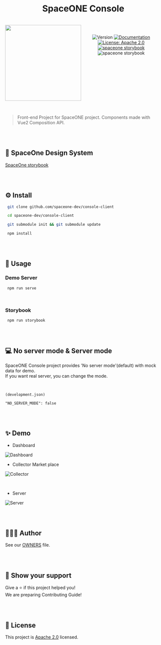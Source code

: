 
<h1 align="center">SpaceONE Console</h1>  
  
<br/>  
<div align="center" style="display:flex;">  
  <img width="245" src="https://user-images.githubusercontent.com/35549653/76694897-de236300-66bb-11ea-9ace-b9edde9c12da.png">  
  <p> <br>
<img  alt="Version"  src="https://img.shields.io/badge/version-0.9-blue.svg?cacheSeconds=2592000"  />  
<a  href="https://spaceone-dev.gitbook.io/user-guide/"  target="_blank">  
<img  alt="Documentation"  src="https://img.shields.io/badge/documentation-yes-brightgreen.svg"  />  
</a>  
<a  href="https://www.apache.org/licenses/LICENSE-2.0"  target="_blank">  
<img  alt="License: Apache 2.0"  src="https://img.shields.io/badge/License-Apache 2.0-yellow.svg"  />  
</a> <br>
<a href="http://storybook.developer.spaceone.dev/"  target="_blank">  
    <img alt="spaceone storybook" src="https://img.shields.io/badge/DesginSystem-SpaceOne-blueviolet.svg?logo=storybook" />  
</a>  
    <img alt="spaceone storybook" src="https://github.com/spaceone-dev/console/workflows/StoryBook%20CD/badge.svg?branch=master" />  
</p>  
  
</div>    
  
&nbsp;  
  
> Front-end Project for SpaceONE project. Components made with Vue2 Composition API.  

&nbsp;  
&nbsp;  
  
## 🧩 SpaceOne Design System  
[SpaceOne storybook](http://storybook.developer.spaceone.dev/)  
  
 &nbsp;  
 &nbsp;   

  
## ⚙️ Install  
  
```sh  
 git clone github.com/spaceone-dev/console-client 

 cd spaceone-dev/console-client 

 git submodule init && git submodule update 

 npm install  
```  
&nbsp;  
&nbsp;  
  
    
  
## 🚀 Usage  
  
  ### Demo Server  
```  
 npm run serve 
```  
&nbsp;  
  
### Storybook  
```  
 npm run storybook
```  
&nbsp;  
&nbsp;  
   
## 💻 No server mode & Server mode  
SpaceONE Console project provides 'No server mode'(default) with mock data for demo.  
If you want real server, you can change the mode.  
  
&nbsp;  
  
```  
(development.json)  
  
"NO_SERVER_MODE": false  
```  
&nbsp;  
&nbsp;  

## ✨ Demo

 - Dashboard

![Dashboard](https://user-images.githubusercontent.com/35549653/76824528-bfa79e00-685a-11ea-8045-d334b3854b48.png)
&nbsp; 
 - Collector Market place 

![Collector](https://user-images.githubusercontent.com/35549653/76824520-bb7b8080-685a-11ea-91fc-400ac470391d.png)

&nbsp; 
 - Server

![Server](https://user-images.githubusercontent.com/35549653/76824531-c1716180-685a-11ea-8a0e-fc8210c68b4e.png)
  
&nbsp;  
&nbsp;
  
## 👨‍👩‍👧 Author  
  
See our [OWNERS](github.com/spaceone-dev/console/AUTHORS) file.   
  
&nbsp;  
&nbsp;  
    
    
  
## 👋 Show your support  
  
Give a ⭐️ if this project helped you!   
We are preparing Contributing Guide!  
   
&nbsp;  
&nbsp;  
   
    
  
## 📝 License  
  
    
This project is [Apache 2.0](https://www.apache.org/licenses/LICENSE-2.0) licensed.